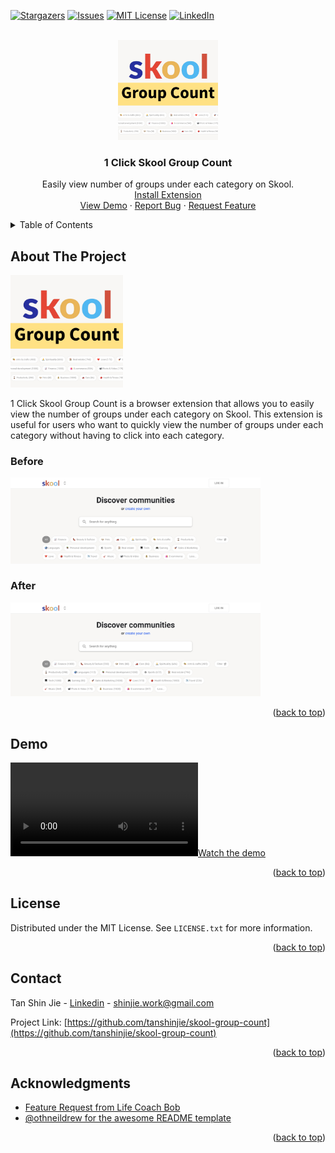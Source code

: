 <a id="readme-top"></a>

[![Stargazers][stars-shield]][stars-url]
[![Issues][issues-shield]][issues-url]
[![MIT License][license-shield]][license-url]
[![LinkedIn][linkedin-shield]][linkedin-url]



<!-- PROJECT LOGO -->
<br />
<div align="center">
  <a href="https://github.com/tanshinjie/skool-group-count">
    <img src="src/icon.png" alt="Logo" width="160" height="160">
  </a>

  <h3 align="center">1 Click Skool Group Count</h3>

  <p align="center">
    Easily view number of groups under each category on Skool.
    <br />
    <!-- TODO: Update extension link -->
    <a href="https://github.com/tanshinjie/skool-group-count">Install Extension</a>
    <br />
    <a href="https://github.com/tanshinjie/skool-group-count">View Demo</a>
    ·
    <a href="https://github.com/tanshinjie/skool-group-count/issues/new?labels=bug&template=bug-report---.md">Report Bug</a>
    ·
    <a href="https://github.com/tanshinjie/skool-group-count/issues/new?labels=enhancement&template=feature-request---.md">Request Feature</a>
  </p>
</div>



<!-- TABLE OF CONTENTS -->
<details>
  <summary>Table of Contents</summary>
  <ol>
    <li>
      <a href="#about-the-project">About The Project</a>
      <ul>
        <li><a href="#demo">Demo</a></li>
      </ul>
    </li>
    <li><a href="#license">License</a></li>
    <li><a href="#contact">Contact</a></li>
    <li><a href="#acknowledgments">Acknowledgments</a></li>
  </ol>
</details>



<!-- ABOUT THE PROJECT -->
## About The Project

[<img src="./src/icon.png" width="180" alt="1 Click Skool Group Count"/>](https://github.com/tanshinjie/skool-group-count/src/icon.png)

1 Click Skool Group Count is a browser extension that allows you to easily view the number of groups under each category on Skool. This extension is useful for users who want to quickly view the number of groups under each category without having to click into each category.

### Before
[<img src="./demo/before.png" width="400" alt="Before"/>](https://github.com/tanshinjie/skool-group-count/demo/before.png)


### After
[<img src="./demo/after.png" width="400" alt="After"/>](https://github.com/tanshinjie/skool-group-count/demo/after.png)


<p align="right">(<a href="#readme-top">back to top</a>)</p>



## Demo

[![Watch the demo](/demo/skool-group-count-demo.mp4)](https://github.com/tanshinjie/skool-group-count/demo/skool-group-count-demo.mp4)

<p align="right">(<a href="#readme-top">back to top</a>)</p>



<!-- LICENSE -->
## License

Distributed under the MIT License. See `LICENSE.txt` for more information.

<p align="right">(<a href="#readme-top">back to top</a>)</p>



<!-- CONTACT -->
## Contact

Tan Shin Jie - [Linkedin](https://sg.linkedin.com/in/tanshinjie) - shinjie.work@gmail.com

Project Link: [https://github.com/tanshinjie/skool-group-count](https://github.com/tanshinjie/skool-group-count)

<p align="right">(<a href="#readme-top">back to top</a>)</p>



<!-- ACKNOWLEDGMENTS -->
## Acknowledgments

* [Feature Request from Life Coach Bob](https://www.skool.com/community/feature-request-7bd1d059)
* [@othneildrew for the awesome README template](https://github.com/othneildrew/Best-README-Template/blob/main/README.md)

<p align="right">(<a href="#readme-top">back to top</a>)</p>

<!-- MARKDOWN LINKS & IMAGES -->
<!-- https://www.markdownguide.org/basic-syntax/#reference-style-links -->
[contributors-shield]: https://img.shields.io/github/contributors/othneildrew/Best-README-Template.svg?style=for-the-badge
[contributors-url]: https://github.com/othneildrew/Best-README-Template/graphs/contributors
[forks-shield]: https://img.shields.io/github/forks/othneildrew/Best-README-Template.svg?style=for-the-badge
[forks-url]: https://github.com/othneildrew/Best-README-Template/network/members
[stars-shield]: https://img.shields.io/github/stars/othneildrew/Best-README-Template.svg?style=for-the-badge
[stars-url]: https://github.com/othneildrew/Best-README-Template/stargazers
[issues-shield]: https://img.shields.io/github/issues/othneildrew/Best-README-Template.svg?style=for-the-badge
[issues-url]: https://github.com/othneildrew/Best-README-Template/issues
[license-shield]: https://img.shields.io/github/license/othneildrew/Best-README-Template.svg?style=for-the-badge
[license-url]: https://github.com/othneildrew/Best-README-Template/blob/master/LICENSE.txt
[linkedin-shield]: https://img.shields.io/badge/-LinkedIn-black.svg?style=for-the-badge&logo=linkedin&colorB=555
[linkedin-url]: https://linkedin.com/in/othneildrew
[product-screenshot]: images/screenshot.png
[Next.js]: https://img.shields.io/badge/next.js-000000?style=for-the-badge&logo=nextdotjs&logoColor=white
[Next-url]: https://nextjs.org/
[React.js]: https://img.shields.io/badge/React-20232A?style=for-the-badge&logo=react&logoColor=61DAFB
[React-url]: https://reactjs.org/
[Vue.js]: https://img.shields.io/badge/Vue.js-35495E?style=for-the-badge&logo=vuedotjs&logoColor=4FC08D
[Vue-url]: https://vuejs.org/
[Angular.io]: https://img.shields.io/badge/Angular-DD0031?style=for-the-badge&logo=angular&logoColor=white
[Angular-url]: https://angular.io/
[Svelte.dev]: https://img.shields.io/badge/Svelte-4A4A55?style=for-the-badge&logo=svelte&logoColor=FF3E00
[Svelte-url]: https://svelte.dev/
[Laravel.com]: https://img.shields.io/badge/Laravel-FF2D20?style=for-the-badge&logo=laravel&logoColor=white
[Laravel-url]: https://laravel.com
[Bootstrap.com]: https://img.shields.io/badge/Bootstrap-563D7C?style=for-the-badge&logo=bootstrap&logoColor=white
[Bootstrap-url]: https://getbootstrap.com
[JQuery.com]: https://img.shields.io/badge/jQuery-0769AD?style=for-the-badge&logo=jquery&logoColor=white
[JQuery-url]: https://jquery.com 
